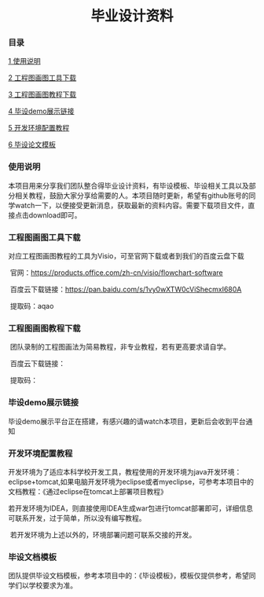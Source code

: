 <center><h1>毕业设计资料</h1></center>

### 目录

[1 使用说明](#1)

[2 工程图画图工具下载](#2)

[3 工程图画图教程下载](#3)

[4 毕设demo展示链接](#4)

[5 开发环境配置教程](#5)

[6 毕设论文模板](#6)



<h3 id="1">使用说明</h3>

​	本项目用来分享我们团队整合得毕业设计资料，有毕设模板、毕设相关工具以及部分相关教程，鼓励大家分享给需要的人。本项目随时更新，希望有github账号的同学watch一下，以便接受更新消息，获取最新的资料内容。需要下载项目文件，直接点击download即可。



<h3 id="2">工程图画图工具下载</h3>

​	对应工程图画图教程的工具为Visio，可至官网下载或者到我们的百度云盘下载

​	官网：https://products.office.com/zh-cn/visio/flowchart-software

​	百度云下载链接：https://pan.baidu.com/s/1vy0wXTW0cViShecmxI680A 

​	提取码：aqao



<h3 id="3">工程图画图教程下载</h3>

​	团队录制的工程图画法为简易教程，非专业教程，若有更高要求请自学。

​	百度云下载链接：

​	提取码：



<h3 id="">毕设demo展示链接</h3>

​	毕设demo展示平台正在搭建，有感兴趣的请watch本项目，更新后会收到平台通知



<h3 id="5">开发环境配置教程</h3>

​	开发环境为了适应本科学校开发工具，教程使用的开发环境为java开发环境：eclipse+tomcat,如果电脑开发环境为eclipse或者myeclipse，可参考本项目中的文档教程：《通过eclipse在tomcat上部署项目教程》

​	若开发环境为IDEA，则直接使用IDEA生成war包进行tomcat部署即可，详细信息可联系开发，过于简单，所以没有编写教程。

​	若开发环境为上述以外的，环境部署问题可联系交接的开发。



<h3 id="6">毕设文档模板</h3>

​	团队提供毕设文档模板，参考本项目中的：《毕设模板》，模板仅提供参考，希望同学们以学校要求为准。
